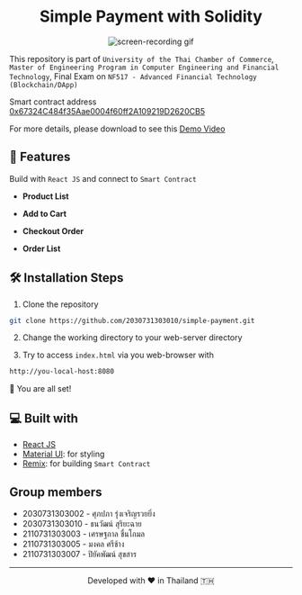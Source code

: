 <h1 align="center">
  Simple Payment with Solidity
</h1>

<p align="center"><img src="./docs/screen-recording.gif" alt="screen-recording gif" /></p>

This repository is part of `University of the Thai Chamber of Commerce`, `Master of Engineering Program in Computer Engineering and Financial Technology`, Final Exam on `NF517 - Advanced Financial Technology (Blockchain/DApp)`

Smart contract address [0x67324C484f35Aae0004f60ff2A109219D2620CB5](https://kovan.etherscan.io/address/0x67324c484f35aae0004f60ff2a109219d2620cb5)

For more details, please download to see this [Demo Video](https://github.com/2030731303010/simple-payment/blob/d4dd2f967f2701bef0dd6dcbed1b455cbaf9a03f/docs/video-recording.mp4)

## 🧐 Features

Build with `React JS` and connect to `Smart Contract` 

- **Product List**

- **Add to Cart**

- **Checkout Order**

- **Order List**

## 🛠️ Installation Steps

1. Clone the repository

```bash
git clone https://github.com/2030731303010/simple-payment.git
```

2. Change the working directory to your web-server directory

3. Try to access `index.html` via you web-browser with

```bash
http://you-local-host:8080
```

🌟 You are all set!

## 💻 Built with
- [React JS](https://reactjs.org/)
- [Material UI](https://material-ui.com/): for styling
- [Remix](https://remix.ethereum.org/): for building `Smart Contract`


##  Group members

- 2030731303002 - ศุภปภา รุ่งเจริญรวยยิ่ง
- 2030731303010 - ธนวัฒน์ สุริยะฉาย
- 2110731303003 - เศรษฐกาล ชื่นโกมล
- 2110731303005 - มงคล ศรีช้าง
- 2110731303007 - ปิยัคพัฒน์ สุขสาร

<hr>
<p align="center">
Developed with ❤️ in Thailand 🇹🇭 
</p>